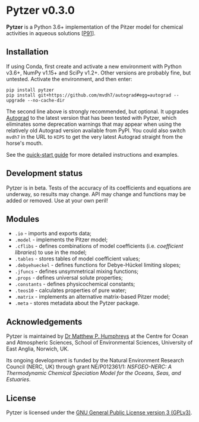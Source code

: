 <!--<script src='https://cdnjs.cloudflare.com/ajax/libs/mathjax/2.7.5/MathJax.js?config=TeX-MML-AM_CHTML' async></script>-->

# Pytzer v0.3.0

**Pytzer** is a Python 3.6+ implementation of the Pitzer model for chemical activities in aqueous solutions [[P91](references/#P91)].


## Installation

If using Conda, first create and activate a new environment with Python v3.6+, NumPy v1.15+ and SciPy v1.2+. Other versions are probably fine, but untested. Activate the environment, and then enter:

```shell
pip install pytzer
pip install git+https://github.com/mvdh7/autograd#egg=autograd --upgrade --no-cache-dir
```

The second line above is strongly recommended, but optional. It upgrades [Autograd](https://github.com/HIPS/autograd) to the latest version that has been tested with Pytzer, which eliminates some deprecation warnings that may appear when using the relatively old Autograd version available from PyPI. You could also switch `mvdh7` in the URL to `HIPS` to get the very latest Autograd straight from the horse's mouth.

See the [quick-start guide](quick-start) for more detailed instructions and examples.


## Development status

Pytzer is in beta. Tests of the accuracy of its coefficients and equations are underway, so results may change. API may change and functions may be added or removed. Use at your own peril!


## Modules

  * `.io` - imports and exports data;
  * `.model` - implements the Pitzer model;
  * `.cflibs` - defines combinations of model coefficients (i.e. *coefficient libraries*) to use in the model;
  * `.tables` - stores tables of model coefficient values;
  * `.debyehueckel` - defines functions for Debye-Hückel limiting slopes;
  * `.jfuncs` - defines unsymmetrical mixing functions;
  * `.props` - defines universal solute properties;
  * `.constants` - defines physicochemical constants;
  * `.teos10` - calculates properties of pure water;
  * `.matrix` - implements an alternative matrix-based Pitzer model;
  * `.meta` - stores metadata about the Pytzer package.

## Acknowledgements

Pytzer is maintained by [Dr Matthew P. Humphreys](https://mvdh.xyz) at the Centre for Ocean and Atmospheric Sciences, School of Environmental Sciences, University of East Anglia, Norwich, UK.

Its ongoing development is funded by the Natural Environment Research Council (NERC, UK) through grant NE/P012361/1: *NSFGEO-NERC: A Thermodynamic Chemical Speciation Model for the Oceans, Seas, and Estuaries*.

## License

Pytzer is licensed under the [GNU General Public License version 3 (GPLv3)](https://www.gnu.org/licenses/gpl-3.0.en.html).
